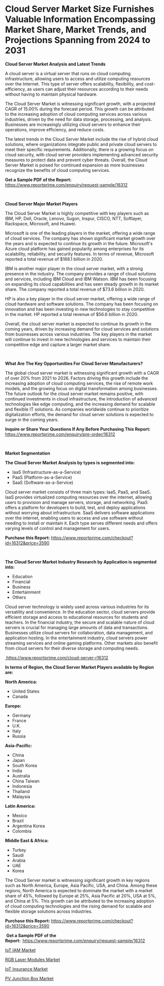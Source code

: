 <p><h1>Cloud Server Market Size Furnishes Valuable Information Encompassing Market Share, Market Trends, and Projections Spanning from 2024 to 2031</h1></p><p><strong>Cloud Server Market Analysis and Latest Trends</strong></p>
<p><p>A cloud server is a virtual server that runs on cloud computing infrastructure, allowing users to access and utilize computing resources over the Internet. This type of server offers scalability, flexibility, and cost-efficiency, as users can adjust their resources according to their needs without having to maintain physical hardware.</p><p>The Cloud Server Market is witnessing significant growth, with a projected CAGR of 15.00% during the forecast period. This growth can be attributed to the increasing adoption of cloud computing services across various industries, driven by the need for data storage, processing, and analysis. Businesses are increasingly utilizing cloud servers to enhance their operations, improve efficiency, and reduce costs.</p><p>The latest trends in the Cloud Server Market include the rise of hybrid cloud solutions, where organizations integrate public and private cloud servers to meet their specific requirements. Additionally, there is a growing focus on cloud security, with cloud server providers implementing advanced security measures to protect data and prevent cyber threats. Overall, the Cloud Server Market is poised for continued expansion as more businesses recognize the benefits of cloud computing services.</p></p>
<p><strong>Get a Sample PDF of the Report:&nbsp;</strong> <a href="https://www.reportprime.com/enquiry/request-sample/16312">https://www.reportprime.com/enquiry/request-sample/16312</a></p>
<p>&nbsp;</p>
<p><strong>Cloud Server Major Market Players</strong></p>
<p><p>The Cloud Server Market is highly competitive with key players such as IBM, HP, Dell, Oracle, Lenovo, Sugon, Inspur, CISCO, NTT, Softlayer, Rackspace, Microsoft, and Huawei. </p><p>Microsoft is one of the leading players in the market, offering a wide range of cloud services. The company has shown significant market growth over the years and is expected to continue its growth in the future. Microsoft's Azure cloud platform has gained popularity among enterprises for its scalability, reliability, and security features. In terms of revenue, Microsoft reported a total revenue of $168.1 billion in 2020.</p><p>IBM is another major player in the cloud server market, with a strong presence in the industry. The company provides a range of cloud solutions and services, including IBM Cloud and IBM Watson. IBM has been focusing on expanding its cloud capabilities and has seen steady growth in its market share. The company reported a total revenue of $73.6 billion in 2020.</p><p>HP is also a key player in the cloud server market, offering a wide range of cloud hardware and software solutions. The company has been focusing on innovation and has been investing in new technologies to stay competitive in the market. HP reported a total revenue of $56.6 billion in 2020.</p><p>Overall, the cloud server market is expected to continue its growth in the coming years, driven by increasing demand for cloud services and solutions from businesses across various industries. The key players in the market will continue to invest in new technologies and services to maintain their competitive edge and capture a larger market share.</p></p>
<p>&nbsp;</p>
<p><strong>What Are The Key Opportunities For Cloud Server Manufacturers?</strong></p>
<p><p>The global cloud server market is witnessing significant growth with a CAGR of over 20% from 2021 to 2026. Factors driving this growth include the increasing adoption of cloud computing services, the rise of remote work models, and the growing focus on digital transformation among businesses. The future outlook for the cloud server market remains positive, with continued investments in cloud infrastructure, the introduction of advanced technologies like edge computing, and the increasing demand for scalable and flexible IT solutions. As companies worldwide continue to prioritize digitalization efforts, the demand for cloud server solutions is expected to surge in the coming years.</p></p>
<p><strong>Inquire or Share Your Questions If Any Before Purchasing This Report:</strong> <a href="https://www.reportprime.com/enquiry/pre-order/16312">https://www.reportprime.com/enquiry/pre-order/16312</a></p>
<p>&nbsp;</p>
<p><strong>Market Segmentation</strong></p>
<p><strong>The Cloud Server Market Analysis by types is segmented into:</strong></p>
<p><ul><li>IaaS (Infrastructure-as-a-Service)</li><li>PaaS (Platform-as-a-Service)</li><li>SaaS (Software-as-a-Service)</li></ul></p>
<p><p>Cloud server market consists of three main types: IaaS, PaaS, and SaaS. IaaS provides virtualized computing resources over the internet, allowing users to provision and manage servers, storage, and networking. PaaS offers a platform for developers to build, test, and deploy applications without worrying about infrastructure. SaaS delivers software applications over the internet, enabling users to access and use software without needing to install or maintain it. Each type serves different needs and offers varying levels of control and management for users.</p></p>
<p><strong>Purchase this Report:&nbsp;</strong><a href="https://www.reportprime.com/checkout?id=16312&price=3590">https://www.reportprime.com/checkout?id=16312&price=3590</a></p>
<p>&nbsp;</p>
<p><strong>The Cloud Server Market Industry Research by Application is segmented into:</strong></p>
<p><ul><li>Education</li><li>Financial</li><li>Business</li><li>Entertainment</li><li>Others</li></ul></p>
<p><p>Cloud server technology is widely used across various industries for its versatility and convenience. In the education sector, cloud servers provide efficient storage and access to educational resources for students and teachers. In the financial industry, the secure and scalable nature of cloud servers is crucial for managing large amounts of data and transactions. Businesses utilize cloud servers for collaboration, data management, and application hosting. In the entertainment industry, cloud servers power streaming services and online gaming platforms. Other markets also benefit from cloud servers for their diverse storage and computing needs.</p></p>
<p><a href="https://www.reportprime.com/cloud-server-r16312">&nbsp;https://www.reportprime.com/cloud-server-r16312</a></p>
<p><strong>In terms of Region, the Cloud Server Market Players available by Region are:</strong></p>
<p>
    <p> <strong> North America: </strong>
        <ul>
            <li>United States</li>
            <li>Canada</li>
        </ul>
        </p> 
    <p> <strong> Europe: </strong>
        <ul>
            <li>Germany</li>
            <li>France</li>
            <li>U.K.</li>
            <li>Italy</li>
            <li>Russia</li>
        </ul>
        </p> 
    <p> <strong> Asia-Pacific: </strong>
        <ul>
            <li>China</li>
            <li>Japan</li>
            <li>South Korea</li>
            <li>India</li>
            <li>Australia</li>
            <li>China Taiwan</li>
            <li>Indonesia</li>
            <li>Thailand</li>
            <li>Malaysia</li>
        </ul>
        </p> 
    <p> <strong> Latin America: </strong>
        <ul>
            <li>Mexico</li>
            <li>Brazil</li>
            <li>Argentina Korea</li>
            <li>Colombia</li>
        </ul>
        </p> 
    <p> <strong> Middle East & Africa: </strong>
        <ul>
            <li>Turkey</li>
            <li>Saudi</li>
            <li>Arabia</li>
            <li>UAE</li>
            <li>Korea</li>
        </ul>
    </p>
    </p>
<p><p>The Cloud Server market is witnessing significant growth in key regions such as North America, Europe, Asia Pacific, USA, and China. Among these regions, North America is expected to dominate the market with a market share of 45%, followed by Europe at 25%, Asia Pacific at 20%, USA at 5%, and China at 5%. This growth can be attributed to the increasing adoption of cloud computing technologies and the rising demand for scalable and flexible storage solutions across industries.</p></p>
<p><strong>Purchase this Report: </strong><a href="https://www.reportprime.com/checkout?id=16312&price=3590">https://www.reportprime.com/checkout?id=16312&price=3590</a></p>
<p>&nbsp;<strong>Get a Sample PDF of the Report:&nbsp;&nbsp;</strong><a href="https://www.reportprime.com/enquiry/request-sample/16312">https://www.reportprime.com/enquiry/request-sample/16312</a></p>
<p><strong></strong></p>
<p><p><a href="https://github.com/ferandochandle/Market-Research-Report-List-1/blob/main/iot-iam-market.md">IoT IAM Market</a></p><p><a href="https://medium.com/@maria.hardacre7345/global-rgb-laser-modules-market-share-and-growth-opportunities-and-market-size-growing-with-a-cagr-b1a41e9c65e6">RGB Laser Modules Market</a></p><p><a href="https://github.com/trackie2000/Market-Research-Report-List-1/blob/main/iot-insurance-market.md">IoT Insurance Market</a></p><p><a href="https://medium.com/@maria.hardacre7345/pv-junction-box-market-outlook-and-forecast-from-2024-to-2031-e381f7590d93">PV Junction Box Market</a></p></p>